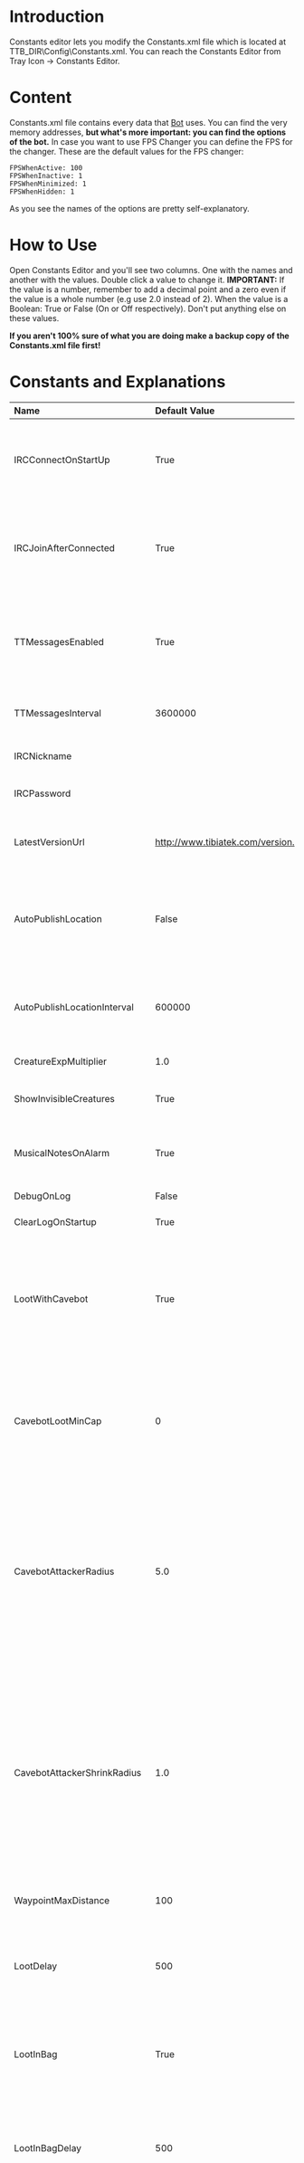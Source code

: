 # Introduction #

Constants editor lets you modify the Constants.xml file which is located at TTB\_DIR\Config\Constants.xml. You can reach the Constants Editor from Tray Icon -> Constants Editor.

# Content #

Constants.xml file contains every data that [Bot](TibiaTek.md) uses. You can find the very memory addresses, **but what's more important: you can find the options of the bot.** In case you want to use FPS Changer you can define the FPS for the changer. These are the default values for the FPS changer:
```
FPSWhenActive: 100
FPSWhenInactive: 1
FPSWhenMinimized: 1
FPSWhenHidden: 1
```

As you see the names of the options are pretty self-explanatory.

# How to Use #

Open Constants Editor and you'll see two columns. One with the names and another with the values. Double click a value to change it.
**IMPORTANT:** If the value is a number, remember to add a decimal point and a zero even if  the value is a whole number (e.g use 2.0 instead of 2).
When the value is a Boolean: True or False (On or Off respectively). Don't put anything else on these values.

**If you aren't 100% sure of what you are doing make a backup copy of the Constants.xml file first!**

# Constants and Explanations #

|**Name**|**Default Value**|**Description**|
|:-------|:----------------|:--------------|
|IRCConnectOnStartUp|True             |Enables automatic connection to the IRC server irc.quakenet.org after character login. |
|IRCJoinAfterConnected|True             |Enables automatic joining to the IRC channel #tibiatekbot at irc.quakenet.org after connecting to this server. |
|TTMessagesEnabled|True             |Allow TTB to poll the TibiaTek database for any feedback responses from the TibiaTek Development Team.|
|TTMessagesInterval|3600000          |Interval at which the bot polls for feedback responses.|
|IRCNickname|                 |Sets the default nickname for the IRC Channel.|
|IRCPassword|                 |Sets the default password for the IRC Nickname.|
|LatestVersionUrl|http://www.tibiatek.com/version.php|Location where TibiaTek bot checks if it's up to date, do not change this.|
|AutoPublishLocation|False            |Option for &sendlocation command, enables automatic publishing of the character's location. |
|AutoPublishLocationInterval|600000           |Option for &sendlocation command, time interval between publishing of the character's location.|
|CreatureExpMultiplier|1.0              |Used in &exp creature on|off command. Change this when using bot with Private Server what has different experience rate.|
|ShowInvisibleCreatures|True             |Show invisible creatures as white druids automatically.|
|MusicalNotesOnAlarm|True             |When alarming show musical note animation top of you character.|
|DebugOnLog|False            |Used for debugging.|
|ClearLogOnStartup|True             |Used for debugging|
|LootWithCavebot|True             |Option for &cavebot command. You can determine if you want to  loot with the cavebot. You can also define this value from the Cavebot window.|
|CavebotLootMinCap|0                |Option for &cavebot command. Tells the Cavebot when it's time to stop looting. You can also define it from the Cavebot window.|
|CavebotAttackerRadius|5.0              |Option for &cavebot and &attacker commands. Determines the distance to attack between the cavebot/attacker and the creature. You may want to change this if you are hunting in open areas or a narrow cave.|
|CavebotAttackerShrinkRadius|1.0              |Used by the cavebot to calculate other players' distance from creatures. Makes the cavebot ignore any monsters found within other players' specific radii. This is because players usually avoid attacking a creature if another player closer to it than you are.|
|WaypointMaxDistance|100              |Option to set the waypoints max distance|
|LootDelay|500              |Option for &loot command. Delay at which the Auto Looter will start gathering items. The value is in milliseconds.|
|LootInBag|True             |Option for &loot command. Determines if the Auto Looter opens bags inside monsters to loot them.|
|LootInBagDelay|500              |Option for &loot command. Delay at which the Auto Looter will start gathering items from the bags. The value is in milliseconds.|
|LootEatFromCorpse|True             |Option for &loot command. Determines if the Auto Looter eats the food inside corpses.|
|LootMaxDistance|2.9              |Option for &loot command. Determines the max distance for the Auto Looter to walk and open the corpse. If you want it too loot just the tiles around you, use the value 1.5.|
|AutoOpenBackpack|True             |Automatically open your backpack after logging in.|
|EatFromFloor|True             |Option for &eat command. Determines if Auto Eater eats from floor too.|
|EatFromFloorFirst|True             | Option for &eat command. Determines if the Auto Eater eats first from the floor, and then from backpack.|
|EatFromFloorMaxDistance|1.5              |Option for &eat command. Determines the maximum distance for eating the food from the floor.|
|AutoEaterInterval|30000            | Option for &eat command. Determines the default interval at which it should try to eat.|
|AutoEaterSmartInterval|"60000           |Option for &eat command. Determines the interval at which it should try to eat when the smart option is enabled.|
|AutoPickUpDelay|2000             |Option for &pickup command. Determines the delay for the Auto Pickup to pickup the item. The value is in milliseconds.|
|HealersCheckInterval|300              |Option for &heal command. Determines the delay for Auto Healer to check your heal. The value is in milliseconds.|
|HealersAfterHealDelay|300              |Option for &heal command. Determines the delay after healing. Value is in milliseconds.|
|SpellCasterInterval|1000             |Option for &spell command. Determines the interval at which it checks your minimum mana points to decide whether to cast the spell or not.|
|SpellCasterDelay|4000             |Option for &spell command. Determines the delay after casting.|
|HotkeysCanEquipItems|True             |Determines can you bind hotkeys to equip items.|
|EquipItemsOnUse|True             |Determines can you equip items on use.|
|AutoStackerDelay|1000             |Option for &stacker command. Determines the delay for the Auto Stacker. It stacks one item at a time. The value is in milliseconds.|
|ModifyMOTD|True             |Use modified MOTD when connecting.|
|SmartAttacker|True             |If enabled, auto attacker will attack to the closest enemy.|
|FPSWhenActive|10               |Determines the Frame Per Second when the Tibia Window is active.|
|FPSWhenInactive|1                |Determines the Frame Per Second when the Tibia Window is inactive.|
|FPSWhenMinimized|1                |Determines the Frame Per Second when the Tibia Window is minimized.|
|FPSWhenHidden|1                |Determines the Frame Per Second when the Tibia Window is hidden.|
|FlashTaskbarWhenMessaged|False            |Determines if the taskbar flashes when a message (Public or Private) arrives.|
|FlashTaskbarWhenAlarmFires|True             |Determines if the taskbar flashes when an alarm fires.|
|StatsUploaderSaveOnDiskOnly|False            |Option for &uploadstats command. Determines if the stats are to be uploaded/saved only to your disk. Use this if you don't have FTP acces to any server.|
|StatsUploaderUrl|ftp.server.com   |Determines the URL of the FTP server.|
|StatsUploaderPath|/                |Path where to upload the stats in the FTP server.|
|StatsUploaderFilename|stats.xml        |Filename of the file to be uploaded.|
|StatsUploaderUserID|userid           |Username used to connect to the FTP server.|
|StatsUploaderPassword|password         |Password used to connect to the FTP server.|
|StatsUploaderFrequency|30000            |Time interval for the Stats Uploader to upload yourstats.|
|AntiLogoutInterval|30000            |Time interval for the Anti Logout feature to check how long you have been idle.|

## Memory Addresses And Offsets for Tibia 8.00 ##
_Do not change these unless you know what you are doing_
|**Name**|**Default Value**|
|:-------|:----------------|
|ptrWindowBegin|H6198B4          |
|WindowLeftOffset|H14              |
|WindowTopOffset|H18              |
|WindowWidthOffset|H1C              |
|WindowHeightOffset|H20              |
|WindowCaptionOffset|H50              |
|WindowButtonPressedOffset|H28              |
|WindowButton1Offset|H2C              |
|WindowButton2Offset|H30              |
|WindowButton3Offset|H34              |
|WindowButton4Offset|H38              |
|ptrInGame|H766DF8          |
|ptrFrameRateBegin|H76793C          |
|ptrEnterOneNamePerLine|H594670          |
|ptrForYourInformation|H595968          |
|ptrCharacterSelectionIndex|H766DB8          |
|ptrEncryptionKey|H7637AC          |
|ptrRSAKey|H593610          |
|RSAKeyOpenTibia|109120132967...  |
|ptrServerAddressBegin|H75EAE8          |
|ptrServerPortBegin|H75EB4C          |
|ServerAddressDist|H70              |
|ServerAddressCount|HA               |
|ptrCharacterID|H60EAD0          |
|ptrBattleListBegin|H60EB30          |
|ptrFirstContainer|H617000          |
|ptrInventoryBegin|H616f88          |
|ptrLevel|H60EAC0          |
|ptrLevelPercent|H60EAB8          |
|ptrMagicLevel|H60EABC          |
|ptrMagicLevelPercent|H60EAB4          |
|ptrExperience|H60EAC4          |
|ptrFollowedEntityID|H60EA98          |
|ptrAttackedEntityID|H60EA9C          |
|ptrLastAttackedEntityID|H76DA10          |
|ptrMaxHitPoints|H60EAC8          |
|ptrHitPoints|H60EACC          |
|ptrMaxManaPoints|H60EAAC          |
|ptrManaPoints|H60EAB0          |
|ptrSoulPoints|H60EAA8          |
|ptrCapacity|H60EAA0          |
|ptrCoordX|H6198F8          |
|ptrCoordY|H6198F4          |
|ptrCoordZ|H6198F0          |
|ptrSecureMode|H763BCC          |
|ptrFightingMode|H763BD4          |
|ptrChasingMode|H763BD0          |
|ptrMapPointer|H61E408          |
|ptrConditions|H60EA58          |
|ptrVipListBegin|H60C7F0          |
|ptrSkillsBegin|H60EA78          |
|ptrSkillsPercentBegin|H60EA5C          |
|ptrStamina|H60EAA4          |
|ptrGoToX|H60EB14          |
|ptrGoToY|H60EB10          |
|ptrGoToZ|H60EB0C          |
|ptrHotkeyBegin|H763C18          |
|ptrStatusMessage|H768458          |
|ptrStatusMessageTimer|H768454          |
|ptrCharacterListBegin|H766DBC          |
|CharacterListDist|H54              |
|CharacterListWorldOffset|H30              |
|HotkeyMax|H24              |
|HotkeyItemDataOffset|H90              |
|HotkeyItemOffset|H120             |
|HotkeyItemDist|4                |
|HotkeyTextAutoSendOffset|H1B0             |
|HotkeyTextAutoSendDist|1                |
|HotkeyTextOffset|H1D8             |
|HotkeyTextDist|H100             |
|BLMax   |H96              |
|BLDist  |HA0              |
|BLNameOffset|H4               |
|BLCoordXOffset|H24              |
|BLCoordYOffset|H28              |
|BLCoordZOffset|H2C              |
|BLDirectionOffset|H50              |
|BLWalkingOffset|H4C              |
|BLOutfitOffset|H60              |
|BLHeadCOffset|H64              |
|BLBodyCOffset|H68              |
|BLLegsCOffset|H6C              |
|BLFeetCOffset|H70              |
|BLAddonsOffset|H74              |
|BLLightIntensityOffset|H78              |
|BLLightColorOffset|H7C              |
|BLHPPercentOffset|H88              |
|BLSpeedOffset|H8C              |
|BLOnScreenOffset|H90              |
|BLSkullOffset|H94              |
|BLPartyOffset|H98              |
|MaxContainers|H10              |
|ContainerDist|H1EC             |
|ContainerIDOffset|4                |
|ContainerNameOffset|H10              |
|ContainerSizeOffset|H30              |
|ContainerHasParentOffset|H34              |
|ContainerItemCountOffset|H38              |
|ContainerFirstItemOffset|H3C              |
|ItemDist|HC               |
|ItemCountOffset|4                |
|MapObjectIdOffset|4                |
|MapObjectDataOffset|8                |
|MapObjectExtraDataOffset|HC               |
|MapObjectDist|HC               |
|MapTileDist|HAC              |
|VipMax  |H64              |
|VipNameOffset|4                |
|VipStatusOffset|H22              |
|VipDist |H2C              |
|SkillsDist|4                |
|FrameRateCurrentOffset|H60              |
|FrameRateLimitOffset|H58              |
|ptrNameSpy|H4DD2D7          |
|ptrNameSpy2|H4DD2E1          |
|NameSpyDefault|H4C75            |
|NameSpy2Default|H4275            |
|MCPatchOffset|HF6224           |
|MCPatchReplacement|HEB              |
|MCPatchOriginal|H75              |
